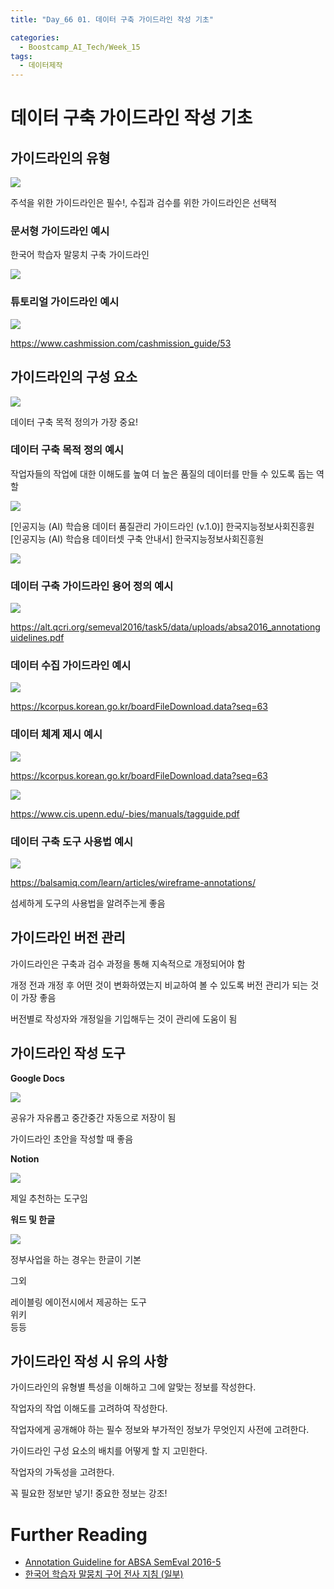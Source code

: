 ```yaml
---
title: "Day_66 01. 데이터 구축 가이드라인 작성 기초"

categories:
  - Boostcamp_AI_Tech/Week_15
tags:
  - 데이터제작
---
```

  
# 데이터 구축 가이드라인 작성 기초

## 가이드라인의 유형

![]({{site.url}}/assets/images/boostcamp/3b644f4a.png)

주석을 위한 가이드라인은 필수!, 수집과 검수를 위한 가이드라인은 선택적

### 문서형 가이드라인 예시

한국어 학습자 말뭉치 구축 가이드라인

![]({{site.url}}/assets/images/boostcamp/3526c7aa.png)

### 튜토리얼 가이드라인 예시

![]({{site.url}}/assets/images/boostcamp/e951db15.png)

https://www.cashmission.com/cashmission_guide/53

## 가이드라인의 구성 요소

![]({{site.url}}/assets/images/boostcamp/1a61da7d.png)

데이터 구축 목적 정의가 가장 중요!

### 데이터 구축 목적 정의 예시

작업자들의 작업에 대한 이해도를 높여 더 높은 품질의 데이터를 만들 수 있도록 돕는 역할

![]({{site.url}}/assets/images/boostcamp/5613fcb0.png)

[인공지능 (AI) 학습용 데이터 품질관리 가이드라인 (v.1.0)] 한국지능정보사회진흥원
[인공지능 (AI) 학습용 데이터셋 구축 안내서] 한국지능정보사회진흥원

![]({{site.url}}/assets/images/boostcamp/b4d70ba7.png)

### 데이터 구축 가이드라인 용어 정의 예시

![]({{site.url}}/assets/images/boostcamp/1bd92ee5.png)

https://alt.qcri.org/semeval2016/task5/data/uploads/absa2016_annotationguidelines.pdf

### 데이터 수집 가이드라인 예시

![]({{site.url}}/assets/images/boostcamp/004b72d0.png)

https://kcorpus.korean.go.kr/boardFileDownload.data?seq=63

### 데이터 체계 제시 예시

![]({{site.url}}/assets/images/boostcamp/ffdee1ae.png)

https://kcorpus.korean.go.kr/boardFileDownload.data?seq=63

![]({{site.url}}/assets/images/boostcamp/0c643397.png)

https://www.cis.upenn.edu/-bies/manuals/tagguide.pdf

### 데이터 구축 도구 사용법 예시

![]({{site.url}}/assets/images/boostcamp/5dc58963.png)

https://balsamiq.com/learn/articles/wireframe-annotations/

섬세하게 도구의 사용법을 알려주는게 좋음

## 가이드라인 버전 관리

가이드라인은 구축과 검수 과정을 통해 지속적으로 개정되어야 함

개정 전과 개정 후 어떤 것이 변화하였는지 비교하여 볼 수 있도록 버전 관리가 되는 것이 가장 좋음

버전별로 작성자와 개정일을 기입해두는 것이 관리에 도움이 됨

## 가이드라인 작성 도구

**Google Docs**

![]({{site.url}}/assets/images/boostcamp/bc9d742a.png)

공유가 자유롭고 중간중간 자동으로 저장이 됨

가이드라인 초안을 작성할 때 좋음

**Notion**

![]({{site.url}}/assets/images/boostcamp/b42734e6.png)

제일 추천하는 도구임

**워드 및 한글**

![]({{site.url}}/assets/images/boostcamp/f203176a.png)

정부사업을 하는 경우는 한글이 기본

그외

레이블링 에이전시에서 제공하는 도구  
위키  
등등

## 가이드라인 작성 시 유의 사항

가이드라인의 유형별 특성을 이해하고 그에 알맞는 정보를 작성한다.

작업자의 작업 이해도를 고려하여 작성한다.

작업자에게 공개해야 하는 필수 정보와 부가적인 정보가 무엇인지 사전에 고려한다.

가이드라인 구성 요소의 배치를 어떻게 할 지 고민한다.

작업자의 가독성을 고려한다.

꼭 필요한 정보만 넣기! 중요한 정보는 강조!




# Further Reading

- [Annotation Guideline for ABSA SemEval 2016-5](https://alt.qcri.org/semeval2016/task5/data/uploads/absa2016_annotationguidelines.pdf)
- [한국어 학습자 말뭉치 구어 전사 지침 (일부)](https://www.korean.go.kr/common/download.do;front=6D77D8BF0BE7B31D106B9CF1271E84F8?file_path=reportData&c_file_name=77dc5f04-c855-440b-8139-1bf7548d7e3a_0.pdf&o_file_name=2017년%20한국어%20학습자%20말뭉치%20연구%20및%20구축%20사업.pdf)













